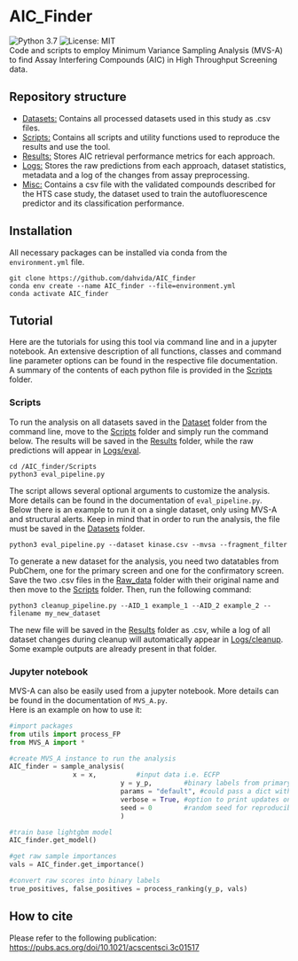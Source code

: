 # AIC_Finder
![Python 3.7](https://img.shields.io/badge/python-3.7%20%7C%203.8-brightgreen)
![License: MIT](https://img.shields.io/badge/License-MIT-yellow.svg)  
Code and scripts to employ Minimum Variance Sampling Analysis (MVS-A) to find Assay Interfering Compounds (AIC) in High Throughput Screening data.  

## Repository structure
- [Datasets:](Datasets) Contains all processed datasets used in this study as .csv files.    
- [Scripts:](Scripts) Contains all scripts and utility functions used to reproduce the results and use the tool.  
- [Results:](Results) Stores AIC retrieval performance metrics for each approach.  
- [Logs:](Logs) Stores the raw predictions from each approach, dataset statistics, metadata and a log of the changes from assay preprocessing.   
- [Misc:](Misc) Contains a csv file with the validated compounds described for the HTS case study, the dataset used to train the autofluorescence predictor and its classification performance.   

## Installation  
All necessary packages can be installed via conda from the `environment.yml` file.  
```
git clone https://github.com/dahvida/AIC_finder
conda env create --name AIC_finder --file=environment.yml
conda activate AIC_finder
```

## Tutorial
Here are the tutorials for using this tool via command line and in a jupyter notebook. An extensive description of all functions, classes and command line parameter options can be found in the respective file documentation.  
A summary of the contents of each python file is provided in the [Scripts](Scripts) folder.  

### Scripts
To run the analysis on all datasets saved in the [Dataset](Dataset) folder from the command line, move to the [Scripts](Scripts) folder and simply run the command below. The results will be saved in the [Results](Results) folder, while the raw predictions will appear in [Logs/eval](Logs/eval).  
```
cd /AIC_finder/Scripts
python3 eval_pipeline.py
```
The script allows several optional arguments to customize the analysis. More details can be found in the documentation of `eval_pipeline.py`.  
Below there is an example to run it on a single dataset, only using MVS-A and structural alerts. Keep in mind that in order to run the analysis, the file must be saved in the [Datasets](Datasets) folder.  
```
python3 eval_pipeline.py --dataset kinase.csv --mvsa --fragment_filter 
```
To generate a new dataset for the analysis, you need two datatables from PubChem, one for the primary screen and one for the confirmatory screen. Save the two .csv files in the [Raw_data](Raw_data) folder with their original name and then move to the [Scripts](Scripts) folder. Then, run the following command:  
```
python3 cleanup_pipeline.py --AID_1 example_1 --AID_2 example_2 --filename my_new_dataset
```
The new file will be saved in the [Results](Results) folder as .csv, while a log of all dataset changes during cleanup will automatically appear in [Logs/cleanup](Logs/cleanup). Some example outputs are already present in that folder.  

### Jupyter notebook
MVS-A can also be easily used from a jupyter notebook. More details can be found in the documentation of `MVS_A.py`.  
 Here is an example on how to use it:  
```python
#import packages
from utils import process_FP
from MVS_A import *

#create MVS_A instance to run the analysis
AIC_finder = sample_analysis(
				x = x,			#input data i.e. ECFP
                      		y = y_p, 		#binary labels from primary screen
                      		params = "default",	#could pass a dict with custom params (not recommended)
                      		verbose = True,	#option to print updates on calculation status
                      		seed = 0		#random seed for reproducibility
                      		)

#train base lightgbm model
AIC_finder.get_model()

#get raw sample importances
vals = AIC_finder.get_importance()

#convert raw scores into binary labels
true_positives, false_positives = process_ranking(y_p, vals)
```

## How to cite
Please refer to the following publication:  
https://pubs.acs.org/doi/10.1021/acscentsci.3c01517


